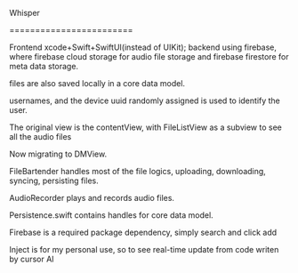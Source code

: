 Whisper

========================

Frontend xcode+Swift+SwiftUI(instead of UIKit); backend using firebase, where firebase cloud storage
for audio file storage and firebase firestore for meta data storage.

files are also saved locally in a core data model.

usernames, and the device uuid randomly assigned is used to identify the user.

The original view is the contentView, with FileListView as a subview to see all the audio files

Now migrating to DMView. 

FileBartender handles most of the file logics, uploading, downloading, syncing, persisting files.

AudioRecorder plays and records audio files. 

Persistence.swift contains handles for core data model.

Firebase is a required package dependency, simply search and click add

Inject is for my personal use, so to see real-time update from code writen by cursor AI

